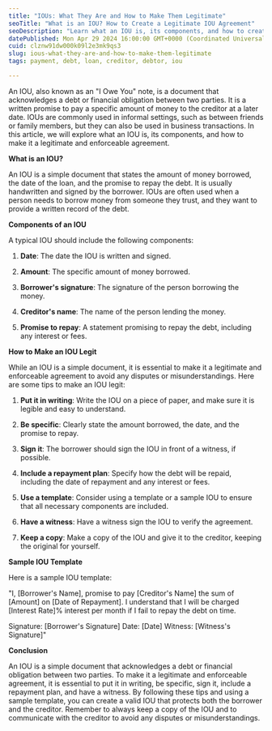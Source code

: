 ```yaml
---
title: "IOUs: What They Are and How to Make Them Legitimate"
seoTitle: "What is an IOU? How to Create a Legitimate IOU Agreement"
seoDescription: "Learn what an IOU is, its components, and how to create a legitimate IOU agreement for personal or business use. Get a free IOU template and understand how"
datePublished: Mon Apr 29 2024 16:00:00 GMT+0000 (Coordinated Universal Time)
cuid: clznw91dw000k09l2e3mk9qs3
slug: ious-what-they-are-and-how-to-make-them-legitimate
tags: payment, debt, loan, creditor, debtor, iou

---
```


An IOU, also known as an "I Owe You" note, is a document that acknowledges a debt or financial obligation between two parties. It is a written promise to pay a specific amount of money to the creditor at a later date. IOUs are commonly used in informal settings, such as between friends or family members, but they can also be used in business transactions. In this article, we will explore what an IOU is, its components, and how to make it a legitimate and enforceable agreement.

**What is an IOU?**

An IOU is a simple document that states the amount of money borrowed, the date of the loan, and the promise to repay the debt. It is usually handwritten and signed by the borrower. IOUs are often used when a person needs to borrow money from someone they trust, and they want to provide a written record of the debt.

**Components of an IOU**

A typical IOU should include the following components:

1. **Date**: The date the IOU is written and signed.
    
2. **Amount**: The specific amount of money borrowed.
    
3. **Borrower's signature**: The signature of the person borrowing the money.
    
4. **Creditor's name**: The name of the person lending the money.
    
5. **Promise to repay**: A statement promising to repay the debt, including any interest or fees.
    

**How to Make an IOU Legit**

While an IOU is a simple document, it is essential to make it a legitimate and enforceable agreement to avoid any disputes or misunderstandings. Here are some tips to make an IOU legit:

1. **Put it in writing**: Write the IOU on a piece of paper, and make sure it is legible and easy to understand.
    
2. **Be specific**: Clearly state the amount borrowed, the date, and the promise to repay.
    
3. **Sign it**: The borrower should sign the IOU in front of a witness, if possible.
    
4. **Include a repayment plan**: Specify how the debt will be repaid, including the date of repayment and any interest or fees.
    
5. **Use a template**: Consider using a template or a sample IOU to ensure that all necessary components are included.
    
6. **Have a witness**: Have a witness sign the IOU to verify the agreement.
    
7. **Keep a copy**: Make a copy of the IOU and give it to the creditor, keeping the original for yourself.
    

**Sample IOU Template**

Here is a sample IOU template:

"I, \[Borrower's Name\], promise to pay \[Creditor's Name\] the sum of \[Amount\] on \[Date of Repayment\]. I understand that I will be charged \[Interest Rate\]% interest per month if I fail to repay the debt on time.

Signature: \[Borrower's Signature\] Date: \[Date\] Witness: \[Witness's Signature\]"

**Conclusion**

An IOU is a simple document that acknowledges a debt or financial obligation between two parties. To make it a legitimate and enforceable agreement, it is essential to put it in writing, be specific, sign it, include a repayment plan, and have a witness. By following these tips and using a sample template, you can create a valid IOU that protects both the borrower and the creditor. Remember to always keep a copy of the IOU and to communicate with the creditor to avoid any disputes or misunderstandings.